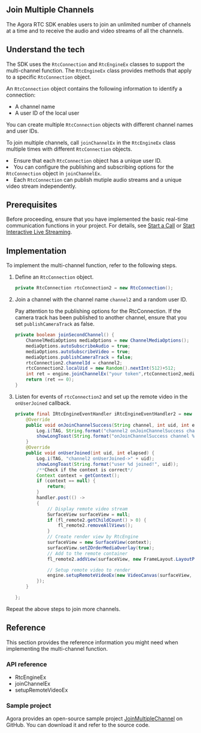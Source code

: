 ## Join Multiple Channels

The Agora RTC SDK enables users to join an unlimited number of channels at a time and to receive the audio and video streams of all the channels.

## Understand the tech

The SDK uses the `RtcConnection` and  `RtcEngineEx` classes to support the multi-channel function. The `RtcEngineEx` class provides methods that apply to a specific `RtcConnection` object.

An `RtcConnection` object contains the following information to identify a connection:

- A channel name
- A user ID of the local user

You can create multiple `RtcConnection` objects with different channel names and user IDs.

To join multiple channels, call `joinChannelEx` in the `RtcEngineEx` class multiple times with different `RtcConnection` objects.

<div class="alert note">
<li>Ensure that each <code>RtcConnection</code> object has a unique user ID.</li>
<li>You can configure the publishing and subscribing options for the <code>RtcConnection</code> object in <code>joinChannelEx</code>.</li>
  <li>Each <code>RtcConnection</code> can publish mutiple audio streams and a unique video stream independently.</li>
</div>

## Prerequisites

Before proceeding, ensure that you have implemented the basic real-time communication functions in your project. For details, see [Start a Call](start_call_ios) or [Start Interactive Live Streaming](start_live_ios).

## Implementation

To implement the multi-channel function, refer to the following steps.

1. Define an `RtcConnection` object.

   ```java
   private RtcConnection rtcConnection2 = new RtcConnection();
   ```

2. Join a channel with the channel name `channel2` and a random user ID.

   <div class="alert note">Pay attention to the publishing options for the RtcConnection. If the camera track has been published to another channel, ensure that you set <code>publishCameraTrack</code> as false.</div>

   ```java
   private boolean joinSecondChannel() {
       ChannelMediaOptions mediaOptions = new ChannelMediaOptions();
       mediaOptions.autoSubscribeAudio = true;
       mediaOptions.autoSubscribeVideo = true;
       mediaOptions.publishCameraTrack = false;
       rtcConnection2.channelId = channel2;
       rtcConnection2.localUid = new Random().nextInt(512)+512;
       int ret = engine.joinChannelEx("your token",rtcConnection2,mediaOptions,iRtcEngineEventHandler2);
       return (ret == 0);
   }
   ```

3. Listen for events of `rtcConnection2` and set up the remote video in the `onUserJoined` callback.

   ```java
   private final IRtcEngineEventHandler iRtcEngineEventHandler2 = new IRtcEngineEventHandler() {
       @Override
       public void onJoinChannelSuccess(String channel, int uid, int elapsed) {
           Log.i(TAG, String.format("channel2 onJoinChannelSuccess channel %s uid %d", channel2, uid));
           showLongToast(String.format("onJoinChannelSuccess channel %s uid %d", channel2, uid));
       }
       @Override
       public void onUserJoined(int uid, int elapsed) {
           Log.i(TAG, "channel2 onUserJoined->" + uid);
           showLongToast(String.format("user %d joined!", uid));
           /**Check if the context is correct*/
           Context context = getContext();
           if (context == null) {
               return;
           }
           handler.post(() ->
           {
               // Display remote video stream
               SurfaceView surfaceView = null;
               if (fl_remote2.getChildCount() > 0) {
                   fl_remote2.removeAllViews();
               }
               // Create render view by RtcEngine
               surfaceView = new SurfaceView(context);
               surfaceView.setZOrderMediaOverlay(true);
               // Add to the remote container
               fl_remote2.addView(surfaceView, new FrameLayout.LayoutParams(ViewGroup.LayoutParams.MATCH_PARENT, ViewGroup.LayoutParams.MATCH_PARENT));
   
               // Setup remote video to render
               engine.setupRemoteVideoEx(new VideoCanvas(surfaceView, RENDER_MODE_FIT, uid), rtcConnection2);
           });
       }
   
   };
   ```


Repeat the above steps to join more channels.

## Reference

This section provides the reference information you might need when implementing the multi-channel function.


### API reference
- RtcEngineEx
- joinChannelEx
- setupRemoteVideoEx

### Sample project

Agora provides an open-source sample project [JoinMultipleChannel](https://github.com/AgoraIO/API-Examples/blob/dev/3.6.200/Android/APIExample/app/src/main/java/io/agora/api/example/examples/advanced/JoinMultipleChannel.java) on GitHub. You can download it and refer to the source code.
